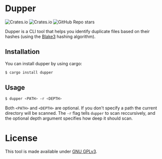 # Dupper

![Crates.io](https://img.shields.io/crates/v/dupper?style=for-the-badge)
![Crates.io](https://img.shields.io/crates/l/dupper?style=for-the-badge)
![GitHub Repo stars](https://img.shields.io/github/stars/rubenjr0/dupper?style=for-the-badge)

Dupper is a CLI tool that helps you identify duplicate files based on their
hashes (using the [Blake3](https://crates.io/crates/blake3) hashing algorithm).

## Installation

You can install dupper by using cargo:

```bash
$ cargo install dupper
```

## Usage

```bash
$ dupper <PATH> -r <DEPTH>
```

Both `<PATH>` and `<DEPTH>` are optional. If you don't specify a path the
current directory will be scanned. The `-r` flag tells `dupper` to scan
reccursively, and the optional depth argument specifies how deep it should scan.

# License

This tool is made available under
[GNU GPLv3](https://www.gnu.org/licenses/gpl-3.0.html).
